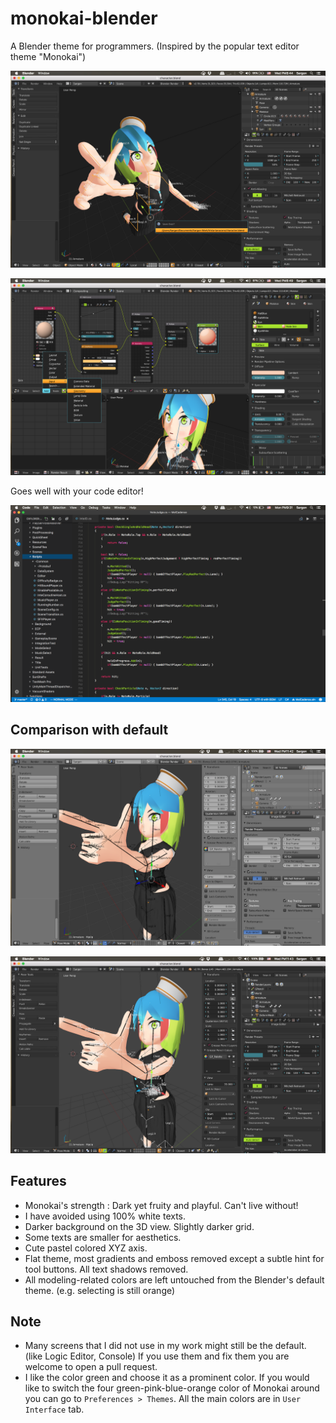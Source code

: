 # monokai-blender
A Blender theme for programmers. 
(Inspired by the popular text editor theme "Monokai")

![ss1](ss1.png)

![ss2](ss2.png)

Goes well with your code editor!

![ss3](ss3.png)

## Comparison with default

![comp1](comp1.png)

![comp2](comp2.png)

## Features
- Monokai's strength : Dark yet fruity and playful. Can't live without!
- I have avoided using 100% white texts.
- Darker background on the 3D view. Slightly darker grid.
- Some texts are smaller for aesthetics.
- Cute pastel colored XYZ axis.
- Flat theme, most gradients and emboss removed except a subtle hint for tool buttons. All text shadows removed.
- All modeling-related colors are left untouched from the Blender's default theme. (e.g. selecting is still orange)

## Note
- Many screens that I did not use in my work might still be the default. (like Logic Editor, Console) If you use them and fix them you are welcome to open a pull request.
- I like the color green and choose it as a prominent color. If you would like to switch the four green-pink-blue-orange color of Monokai around you can go to `Preferences > Themes`. All the main colors are in `User Interface` tab.
